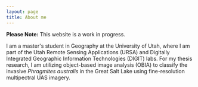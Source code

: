 ```yaml
---
layout: page
title: About me
---
```


**Please Note:** This website is a work in progress.

I am a master's student in Geography at the University of Utah, where I am part of the Utah Remote Sensing Applications (URSA) and Digitally Integrated Geographic Information Technologies (DIGIT) labs. For my thesis research, I am utilizing object-based image analysis (OBIA) to classify the invasive *Phragmites australis* in the Great Salt Lake using fine-resolution multipectral UAS imagery.
